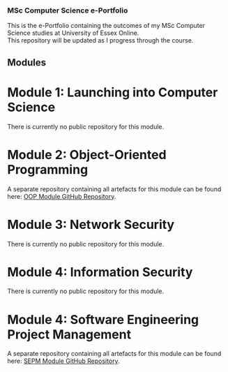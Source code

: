 ### MSc Computer Science e-Portfolio

This is the e-Portfolio containing the outcomes of my MSc Computer Science studies at University of Essex Online. \
This repository will be updated as I progress through the course. 

## Modules
# Module 1: Launching into Computer Science

There is currently no public repository for this module. 

# Module 2: Object-Oriented Programming

A separate repository containing all artefacts for this module can be found here: [OOP Module GitHub Repository](https://github.com/andaziemele/oop_module/tree/main).

# Module 3: Network Security

There is currently no public repository for this module. 

# Module 4: Information Security

There is currently no public repository for this module. 

# Module 4: Software Engineering Project Management

A separate repository containing all artefacts for this module can be found here: [SEPM Module GitHub Repository](https://github.com/andaziemele/sepm_module).

